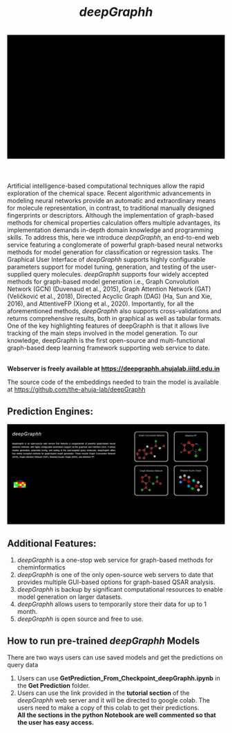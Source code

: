 <div align="center"> <h1><I>deepGraphh</I> </h1> </div>
 <br>
<div align="center">
<img src="Data/Images/gif 5.gif"></div>
<br><br><br>
Artificial intelligence-based computational techniques allow the rapid exploration of the chemical space. Recent algorithmic advancements in modeling neural networks provide an automatic and extraordinary means for molecule representation, in contrast, to traditional manually designed fingerprints or descriptors. Although the implementation of graph-based methods for chemical properties calculation offers multiple advantages, its implementation demands in-depth domain knowledge and programming skills. To address this, here we introduce <I>deepGraphh</I>, an end-to-end web service featuring a conglomerate of powerful graph-based neural networks methods for model generation for classification or regression tasks. The Graphical User Interface of <I>deepGraphh</I> supports highly configurable parameters support for model tuning, generation, and testing of the user-supplied query molecules. <I>deepGraphh</I> supports four widely accepted methods for graph-based model generation i.e., Graph Convolution Network (GCN) (Duvenaud et al., 2015), Graph Attention Network (GAT) (Veličković et al., 2018), Directed Acyclic Graph (DAG) (Ha, Sun and Xie, 2016), and AttentiveFP (Xiong et al., 2020). Importantly, for all the aforementioned methods, <I>deepGraphh</I> also supports cross-validations and returns comprehensive results, both in graphical as well as tabular formats. One of the key highlighting features of deepGraphh is that it allows live tracking of the main steps involved in the model generation. To our knowledge, deepGraphh is the first open-source and multi-functional graph-based deep learning framework supporting web service to date. 
<br><br>

**Webserver is freely available at https://deepgraphh.ahujalab.iiitd.edu.in**

The source code of the embeddings needed to train the model is available at  https://github.com/the-ahuja-lab/deepGraphh

## Prediction Engines:
<div align="center">
<img src="Data/Images/github_ss_deepGraphh.PNG"></div>

## Additional Features:
1. <I>deepGraphh</I> is a one-stop web service for graph-based methods for cheminformatics
2. <I>deepGraphh</I> is one of the only open-source web servers to date that provides multiple GUI-based options for graph-based QSAR analysis. 
3. <I>deepGraphh</I> is backup by significant computational resources to enable model generation on larger datasets.
4. <I>deepGraphh</I> allows users to temporarily store their data for up to 1 month.
5. <I>deepGraphh </I>is open source and free to use.

## How to run pre-trained <I>deepGraphh</I> Models
There are two ways users can use saved models and get the predictions on query data
1. Users can use <b>GetPrediction_From_Checkpoint_deepGraphh.ipynb</b> in the <b>Get Prediction</b> folder.
2. Users can use the link provided in the <b>tutorial section</b> of the <I>deepGraphh</I> web server and it will be directed to google colab. The users need to make a copy of this colab to get their predictions.<br>
<b>All the sections in the python Notebook are well commented so that the user has easy access.</b>

